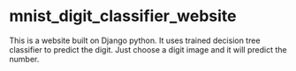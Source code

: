# mnist_digit_classifier_website
This is a website built on Django python. It uses trained decision tree classifier to predict the digit. Just choose a digit image and it will predict the number.
